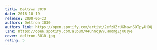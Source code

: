 ```yaml
---
title: Deltron 3030
date: 2018-10-19
release: 2000-05-23
authors: Deltron 3030
authors_link: https://open.spotify.com/artist/2efzHZrUGhawnSOTpyAHOQ
link: https://open.spotify.com/album/04uhhcjGVCHodMgZjXOlye
cover: deltron-3030.jpg
rating: 5
---
```

